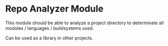 # Repo Analyzer Module

This module should be able to analyze a project directory to determinate all modules / languages / buildsystems used.

Can be used as a library in other projects.
